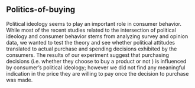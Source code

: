 ## Politics-of-buying
Political ideology seems to play an important role in consumer behavior. While most of the recent studies
related to the intersection of political ideology and consumer behavior stems from analyzing survey and
opinion data, we wanted to test the theory and see whether political attitudes translated to actual purchase
and spending decisions exhibited by the consumers. The results of our experiment suggest that purchasing
decisions (i.e. whether they choose to buy a product or not ) is influenced by consumer’s political ideology;
however we did not find any meaningful indication in the price they are willing to pay once the decision to
purchase was made.
